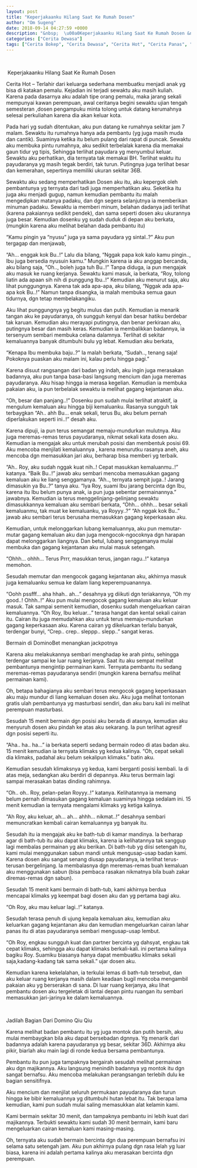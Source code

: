 ```yaml
---
layout: post
title: "Keperjakaanku Hilang Saat Ke Rumah Dosen"
author: "Om Sugeng"
date: 2018-09-14 04:27:59 +0000
description: "&nbsp;  \u00a0Keperjakaanku Hilang Saat Ke Rumah Dosen &nbsp;  Cerita Hot &#8211;\u00a0Terlahir dari keluarga sederhana membuatku menjadi anak yg bisa di katakan pemalu. Kejadian ini terjadi sewaktu aku masih k..."
categories: ["Cerita Dewasa"]
tags: ["Cerita Bokep", "Cerita Dewasa", "Cerita Hot", "Cerita Panas", "Cerita Terkini"]
---
```


&nbsp;

 Keperjakaanku Hilang Saat Ke Rumah Dosen
&nbsp;

Cerita Hot &#8211; Terlahir dari keluarga sederhana membuatku menjadi anak yg bisa di katakan pemalu. Kejadian ini terjadi sewaktu aku masih kuliah. Karena pada dasarnya aku adalah tipe orang pemalu, maka jarang sekali mempunyai kawan perempuan, awal ceritanya begini sewaktu ujian tengah semesteran ,dosen pengampuku minta tolong untuk datang kerumahnya selesai perkuliahan karena dia akan keluar kota.

Pada hari yg sudah ditentukan, aku pun datang ke rumahnya sekitar jam 7 malam. Sewaktu itu rumahnya hanya ada pembantu (yg juga masih muda dan cantik). Suaminya ketika itu belum pulang dari rapat di puncak. Sewaktu aku membuka pintu rumahnya, aku sedikit terbelalak karena dia memakai gaun tidur yg tipis, Sehingga terlihat payudara yg menyumbul keluar. Sewaktu aku perhatikan, dia ternyata tak memakai BH. Terlihat waktu itu payudaranya yg masih tegak berdiri, tak turun. Putingnya juga terlihat besar dan kemerahan, sepertinya memiliki ukuran sekitar 36B.

Sewaktu aku sedang memperhatikan Dosen aku itu, aku kepergok oleh pembantunya yg ternyata dari tadi juga memperhatikan aku. Seketika itu juga aku menjadi gugup, namun kemudian pembantu itu malah mengedipkan matanya padaku, dan dgn segera selanjutnya ia memberikan minuman padaku. Sewaktu ia memberi minum, belahan dadanya jadi terlihat (karena pakaiannya sedikit pendek), dan sama seperti dosen aku ukurannya juga besar. Kemudian dosenku yg sudah duduk di depan aku berkata, (mungkin karena aku melihat belahan dada pembantu itu)

“Kamu pingin ya “nyusu” juga ya sama payudara yg sintal..?” Aku pun tergagap dan menjawab,

“Ah… enggak kok Bu..!” Lalu dia bilang,
“Nggak papa kok kalo kamu pingin.., Ibu juga bersedia nyusuin kamu.” Mungkin karena ia aku anggap bercanda, aku bilang saja,
“Oh.., boleh juga tuh Bu..!” Tanpa diduga, ia pun mengajak aku masuk ke ruang kerjanya. Sewaktu kami masuk, ia berkata,
“Roy, tolong liatin ada apaan sih nih di punggung Ibu..!”
Kemudian aku menurut saja, aku lihat punggungnya. Karena tak ada apa-apa, aku bilang,
“Nggak ada apa-apa kok Bu..!” Namun tanpa disangka, ia malah membuka semua gaun tidurnya, dgn tetap membelakangiku.

Aku lihat punggungnya yg begitu mulus dan putih. Kemudian ia menarik tangan aku ke payudaranya, oh sungguh kenyal dan besar hatiku berdebar tak karuan. Kemudian aku merayapi putingnya, dan benar perkiraan aku, putingnya besar dan masih keras.
Kemudian ia membalikkan badannya, ia tersenyum sembari membuka celana dalamnya. Terlihat di sekitar kemaluannya banyak ditumbuhi bulu yg lebat. Kemudian aku berkata,

“Kenapa Ibu membuka baju..?” Ia malah berkata,
“Sudah.., tenang saja! Pokoknya puaskan aku malam ini, kalau perlu hingga pagi.”

Karena disuut rangsangan dari badan yg indah, aku ingin juga merasakan badannya, aku pun tanpa basa-basi langsung mencium dan juga meremas payudaranya. Aku hisap hingga ia merasa kegelian. Kemudian ia membuka pakaian aku, ia pun terbelalak sewaktu ia melihat gagang kejantanan aku.

“Oh, besar dan panjang..!” Dosenku pun sudah mulai terlihat atraktif, ia mengulum kemaluan aku hingga biji kemaluanku. Rasanya sungguh tak terbaygkan
“Ah.. ahh Bu… enak sekali, terus Bu, aku belum pernah diperlakukan seperti ini..!” desah aku.

Karena dipuji, ia pun terus semangat memaju-mundurkan mulutnya. Aku juga meremas-remas terus payudaranya, nikmat sekali kata dosen aku. Kemudian ia mengajak aku untuk merubah posisi dan membentuk posisi 69. Aku mencoba menjilati kemaluannya , karena menurutku rasanya aneh, aku mencoba dgn memasukkan jari aku, berharap bisa memberi yg terbaik.

“Ah.. Roy, aku sudah nggak kuat nih..! Cepat masukkan kemaluanmu..!” katanya.
“Baik Bu..!” jawab aku sembari mencoba memasukkan gagang kemaluan aku ke liang senggamanya.
“Ah.., ternyata sempit juga..! Jarang dimasukin ya Bu..?” tanya aku.
“Iya Roy, suami Ibu jarang bercinta dgn Ibu, karena itu Ibu belum punya anak, ia pun juga sebentar permainannya.” jawabnya. Kemudian ia terus menggelinjang-gelinjang sewaktu dimasukkannya kemaluan aku sembari berkata,
“Ohh… ohhh… besar sekali kemaluanmu, tak muat ke kemaluanku, ya Royyy..?”
“Ah nggak kok Bu..” jawab aku sembari terus berusaha memasukkan gagang keperkasaan aku.

Kemudian, untuk melonggarkan lubang kemaluannya, aku pun memutar-mutar gagang kemaluan aku dan juga mengocok-ngocoknya dgn harapan dapat melonggarkan liangnya. Dan betul, lubang senggamanya mulai membuka dan gagang kejantanan aku mulai masuk setengah.

“Ohhh… ohhh… Terus Prrr, masukkan terus, jangan ragu..!” katanya memohon.

Sesudah memutar dan mengocok gagang kejantanan aku, akhirnya masuk juga kemaluanku semua ke dalam liang keperempuanannya.

“Oohh pssfff… aha hhah.. ah…” desahnya yg diikuti dgn teriakannya,
“Oh my good..! Ohhh..!” Aku pun mulai mengocok gagang kemaluan aku keluar masuk.
Tak sampai semenit kemudian, dosenku sudah mengeluarkan cairan kemaluannya.
“Oh Roy, Ibu keluar…” terasa hangat dan kental sekali cairan itu.
Cairan itu juga memudahkan aku untuk terus memaju-mundurkan gagang keperkasaan aku. Karena cairan yg dikeluarkan terlalu banyak, terdengar bunyi,
“Crep.. crep.. sleppp.. slepp..” sangat keras.

Bermain di DominoBet menangkan jackpotnya

Karena aku melakukannya sembari menghadap ke arah pintu, sehingga terdengar sampai ke luar ruang kerjanya. Saat itu aku sempat melihat pembantunya mengintip permainan kami. Ternyata pembantu itu sedang meremas-remas payudaranya sendiri (mungkin karena bernafsu melihat permainan kami).

Oh, betapa bahagianya aku sembari terus mengocok gagang keperkasaan aku maju mundur di liang kemaluan dosen aku. Aku juga melihat tontonan gratis ulah pembantunya yg masturbasi sendiri, dan aku baru kali ini melihat perempuan masturbasi.

Sesudah 15 menit bermain dgn posisi aku berada di atasnya, kemudian aku menyuruh dosen aku pindah ke atas aku sekarang. Ia pun terlihat agresif dgn posisi seperti itu.

“Aha.. ha.. ha…” ia berkata seperti sedang bermain rodeo di atas badan aku.
15 menit kemudian ia ternyata klimaks yg kedua kalinya.
“Oh, cepat sekali dia klimaks, padahal aku belum sekalipun klimaks.” batin aku.

Kemudian sesudah klimaksnya yg kedua, kami berganti posisi kembali. Ia di atas meja, sedangkan aku berdiri di depannya. Aku terus bermain lagi sampai merasakan batas dinding rahimnya.

“Oh.. oh.. Roy, pelan-pelan Royyy..!” katanya.
Kelihatannya ia memang belum pernah dimasukan gagang kemaluan suaminya hingga sedalam ini. 15 menit kemudian ia ternyata mengalami klimaks yg ketiga kalinya.

“Ah Roy, aku keluar, ah… ah… ahhh… nikmat..!” desahnya sembari memuncratkan kembali cairan kemaluannya yg banyak itu.

Sesudah itu ia mengajak aku ke bath-tub di kamar mandinya. Ia berharap agar di bath-tub itu aku dapat klimaks, karena ia kelihatannya tak sanggup lagi membalas permainan yg aku berikan. Di bath-tub yg diisi setengah itu, kami mulai menggunakan sabun mandi untuk mengusap-usap badan kami. Karena dosen aku sangat senang diusap payudaranya, ia terlihat terus-terusan bergelinjang. Ia membalasnya dgn meremas-remas buah kemaluan aku menggunakan sabun (bisa pembaca rasakan nikmatnya bila buah zakar diremas-remas dgn sabun).

Sesudah 15 menit kami bermain di bath-tub, kami akhirnya berdua mencapai klimaks yg keempat bagi dosen aku dan yg pertama bagi aku.

“Oh Roy, aku mau keluar lagi..!” katanya.

Sesudah terasa penuh di ujung kepala kemaluan aku, kemudian aku keluarkan gagang kejantanan aku dan kemudian mengeluarkan cairan lahar panas itu di atas payudaranya sembari mengusap-usap lembut.

“Oh Roy, engkau sungguh kuat dan partner bercinta yg dahsyat, engkau tak cepat klimaks, sehingga aku dapat klimaks berkali-kali. ini pertama kalinya bagiku Roy. Suamiku biasanya hanya dapat membuatku klimaks sekali saja,kadang-kadang tak sama sekali.” ujar dosen aku.

Kemudian karena kekelalahan, ia terkulai lemas di bath-tub tersebut, dan aku keluar ruang kerjanya masih dalam keadaan bugil mencoba mengambil pakaian aku yg berserakan di sana. Di luar ruang kerjanya, aku lihat pembantu dosen aku tergeletak di lantai depan pintu ruangan itu sembari memasukkan jari-jarinya ke dalam kemaluannya.

&nbsp;

Jadilah Bagian Dari Domino Qiu Qiu

Karena melihat badan pembantu itu yg juga montok dan putih bersih, aku mulai membaygkan bila aku dapat bersebadan dgnnya. Yg menarik dari badannya adalah karena payudaranya yg besar, sekitar 36D. Akhirnya aku pikir, biarlah aku main lagi di ronde kedua bersama pembantunya.

Pembantu itu pun juga tampaknya bergairah sesudah melihat permainan aku dgn majikannya. Aku langsung menindih badannya yg montok itu dgn sangat bernafsu. Aku mencoba melakukan perangsangan terlebih dulu ke bagian sensitifnya.

Aku mencium dan menjilat seluruh permukaan payudaranya dan turun hingga ke bibir kemaluannya yg ditumbuhi hutan lebat itu. Tak berapa lama kemudian, kami pun sudah mulai saling memasukkan alat kelamin kami.

Kami bermain sekitar 30 menit, dan tampaknya pembantu ini lebih kuat dari majikannya. Terbukti sewaktu kami sudah 30 menit bermain, kami baru mengeluarkan cairan kemaluan kami masing-masing.

Oh, ternyata aku sudah bermain bercinta dgn dua perempuan bernafsu ini selama satu setengah jam. Aku pun akhirnya pulang dgn rasa lelah yg luar biasa, karena ini adalah pertama kalinya aku merasakan bercinta dgn perempuan.